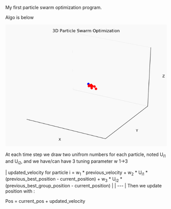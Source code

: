 My first particle swarm optimization program.

Algo is below

![](3d_opt.gif)

At each time step we draw two unifrom numbers for each particle, noted U<sub>i1</sub> and U<sub>i2</sub>, and we have/can have 3 tuning parameter w 1->3


| updated_velocity for particle i = w<sub>1</sub> * previous_velocity  +  w<sub>2</sub> * U<sub>i1</sub> * (previous_best_position - current_position) + w<sub>3</sub> * U<sub>i2</sub> * (previous_best_group_position - current_position)
|
| --- |
Then we update position with :


Pos = current_pos + updated_velocity

